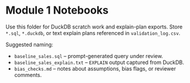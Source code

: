 # Module 1 Notebooks

Use this folder for DuckDB scratch work and explain-plan exports. Store `*.sql`, `*.duckdb`, or text explain plans referenced in `validation_log.csv`.

Suggested naming:
- `baseline_sales.sql` – prompt-generated query under review.
- `baseline_sales_explain.txt` – `EXPLAIN` output captured from DuckDB.
- `bias_checks.md` – notes about assumptions, bias flags, or reviewer comments.
